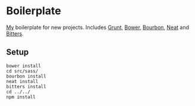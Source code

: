 # Boilerplate

[My](http://reinier.io) boilerplate for new projects. Includes [Grunt](http://gruntjs.com), [Bower](http://bower.io), [Bourbon](http://bourbon.io), [Neat](http://neat.bourbon.io) and [Bitters](http://bitters.bourbon.io).

## Setup
```
bower install
cd src/sass/
bourbon install
neat install
bitters install
cd ../../
npm install
```
